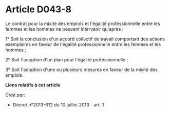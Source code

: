 # Article D043-8

Le contrat pour la mixité des emplois et l'égalité professionnelle entre les femmes et les hommes ne peuvent intervenir
qu'après :

1° Soit la conclusion d'un accord collectif de travail comportant des actions exemplaires en faveur de l'égalité
professionnelle entre les femmes et les hommes ;

2° Soit l'adoption d'un plan pour l'égalité professionnelle ;

3° Soit l'adoption d'une ou plusieurs mesures en faveur de la mixité des emplois.

**Liens relatifs à cet article**

_Créé par_:

  - Décret n°2013-612 du 10 juillet 2013 - art. 1
